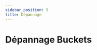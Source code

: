 ```yaml
---
sidebar_position: 5
title: Dépannage
---
```


# Dépannage Buckets

<!-- TODO: Contenu à rédiger --> 